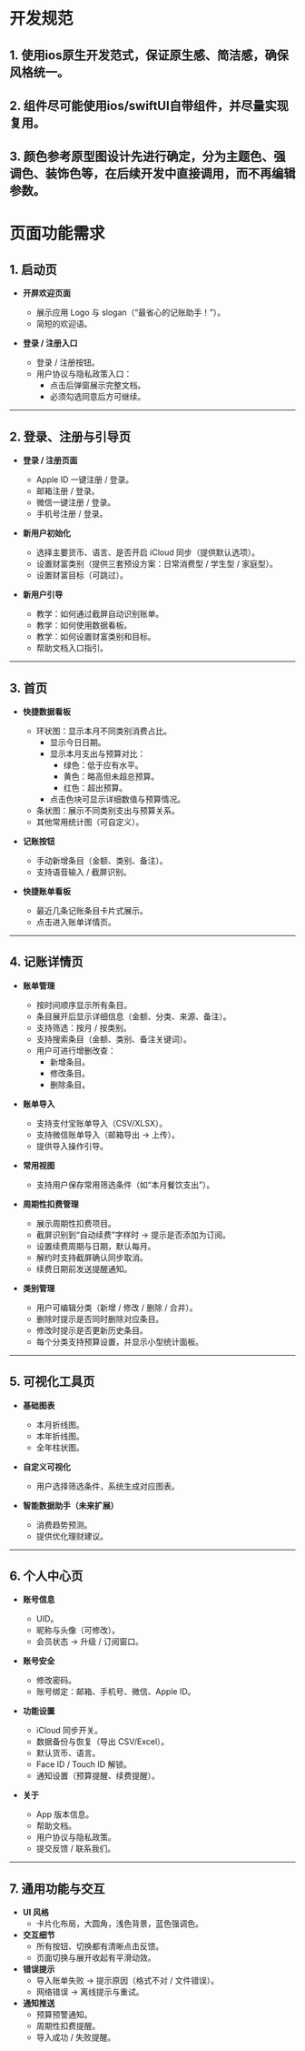 # 开发规范
## 1. 使用ios原生开发范式，保证原生感、简洁感，确保风格统一。
## 2. 组件尽可能使用ios/swiftUI自带组件，并尽量实现复用。
## 3. 颜色参考原型图设计先进行确定，分为主题色、强调色、装饰色等，在后续开发中直接调用，而不再编辑参数。

# 页面功能需求
## 1. 启动页
- **开屏欢迎页面**  
  - 展示应用 Logo 与 slogan（“最省心的记账助手！”）。  
  - 简短的欢迎语。  

- **登录 / 注册入口**  
  - 登录 / 注册按钮。  
  - 用户协议与隐私政策入口：  
    - 点击后弹窗展示完整文档。  
    - 必须勾选同意后方可继续。  

---
## 2. 登录、注册与引导页
- **登录 / 注册页面**  
  - Apple ID 一键注册 / 登录。  
  - 邮箱注册 / 登录。  
  - 微信一键注册 / 登录。  
  - 手机号注册 / 登录。  

- **新用户初始化**  
  - 选择主要货币、语言、是否开启 iCloud 同步（提供默认选项）。  
  - 设置财富类别（提供三套预设方案：日常消费型 / 学生型 / 家庭型）。  
  - 设置财富目标（可跳过）。  

- **新用户引导**  
  - 教学：如何通过截屏自动识别账单。  
  - 教学：如何使用数据看板。  
  - 教学：如何设置财富类别和目标。  
  - 帮助文档入口指引。  

---

## 3. 首页
- **快捷数据看板**  
  - 环状图：显示本月不同类别消费占比。  
    - 显示今日日期。  
    - 显示本月支出与预算对比：  
      - 绿色：低于应有水平。  
      - 黄色：略高但未超总预算。  
      - 红色：超出预算。  
    - 点击色块可显示详细数值与预算情况。  
  - 条状图：展示不同类别支出与预算关系。  
  - 其他常用统计图（可自定义）。  

- **记账按钮**  
  - 手动新增条目（金额、类别、备注）。  
  - 支持语音输入 / 截屏识别。  

- **快捷账单看板**  
  - 最近几条记账条目卡片式展示。  
  - 点击进入账单详情页。  

---

## 4. 记账详情页
- **账单管理**  
  - 按时间顺序显示所有条目。  
  - 条目展开后显示详细信息（金额、分类、来源、备注）。  
  - 支持筛选：按月 / 按类别。  
  - 支持搜索条目（金额、类别、备注关键词）。  
  - 用户可进行增删改查：  
    - 新增条目。  
    - 修改条目。  
    - 删除条目。  

- **账单导入**  
  - 支持支付宝账单导入（CSV/XLSX）。  
  - 支持微信账单导入（邮箱导出 → 上传）。  
  - 提供导入操作引导。  

- **常用视图**  
  - 支持用户保存常用筛选条件（如“本月餐饮支出”）。  

- **周期性扣费管理**  
  - 展示周期性扣费项目。  
  - 截屏识别到“自动续费”字样时 → 提示是否添加为订阅。  
  - 设置续费周期与日期，默认每月。  
  - 解约时支持截屏确认同步取消。  
  - 续费日期前发送提醒通知。  

- **类别管理**  
  - 用户可编辑分类（新增 / 修改 / 删除 / 合并）。  
  - 删除时提示是否同时删除对应条目。  
  - 修改时提示是否更新历史条目。  
  - 每个分类支持预算设置，并显示小型统计面板。  

---

## 5. 可视化工具页
- **基础图表**  
  - 本月折线图。  
  - 本年折线图。  
  - 全年柱状图。  

- **自定义可视化**  
  - 用户选择筛选条件，系统生成对应图表。  

- **智能数据助手（未来扩展）**  
  - 消费趋势预测。  
  - 提供优化理财建议。  

---

## 6. 个人中心页
- **账号信息**  
  - UID。  
  - 昵称与头像（可修改）。  
  - 会员状态 → 升级 / 订阅窗口。  

- **账号安全**  
  - 修改密码。  
  - 账号绑定：邮箱、手机号、微信、Apple ID。  

- **功能设置**  
  - iCloud 同步开关。  
  - 数据备份与恢复（导出 CSV/Excel）。  
  - 默认货币、语言。  
  - Face ID / Touch ID 解锁。  
  - 通知设置（预算提醒、续费提醒）。  

- **关于**  
  - App 版本信息。  
  - 帮助文档。  
  - 用户协议与隐私政策。  
  - 提交反馈 / 联系我们。  

---

## 7. 通用功能与交互
- **UI 风格**  
  - 卡片化布局，大圆角，浅色背景，蓝色强调色。  
- **交互细节**  
  - 所有按钮、切换都有清晰点击反馈。  
  - 页面切换与展开收起有平滑动效。  
- **错误提示**  
  - 导入账单失败 → 提示原因（格式不对 / 文件错误）。  
  - 网络错误 → 离线提示与重试。  
- **通知推送**  
  - 预算预警通知。  
  - 周期性扣费提醒。  
  - 导入成功 / 失败提醒。  

